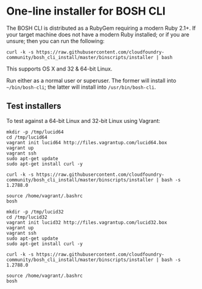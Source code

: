 One-line installer for BOSH CLI
===============================

The BOSH CLI is distributed as a RubyGem requiring a modern Ruby 2.1+. If your target machine does not have a modern Ruby installed; or if you are unsure; then you can run the following:

```
curl -k -s https://raw.githubusercontent.com/cloudfoundry-community/bosh_cli_install/master/binscripts/installer | bash
```

This supports OS X and 32 & 64-bit Linux.

Run either as a normal user or superuser. The former will install into `~/bin/bosh-cli`; the latter will install into `/usr/bin/bosh-cli`.

Test installers
---------------

To test against a 64-bit Linux and 32-bit Linux using Vagrant:

```
mkdir -p /tmp/lucid64
cd /tmp/lucid64
vagrant init lucid64 http://files.vagrantup.com/lucid64.box
vagrant up
vagrant ssh
sudo apt-get update
sudo apt-get install curl -y

curl -k -s https://raw.githubusercontent.com/cloudfoundry-community/bosh_cli_install/master/binscripts/installer | bash -s 1.2788.0

source /home/vagrant/.bashrc
bosh
```

```
mkdir -p /tmp/lucid32
cd /tmp/lucid32
vagrant init lucid32 http://files.vagrantup.com/lucid32.box
vagrant up
vagrant ssh
sudo apt-get update
sudo apt-get install curl -y

curl -k -s https://raw.githubusercontent.com/cloudfoundry-community/bosh_cli_install/master/binscripts/installer | bash -s 1.2788.0

source /home/vagrant/.bashrc
bosh
```
